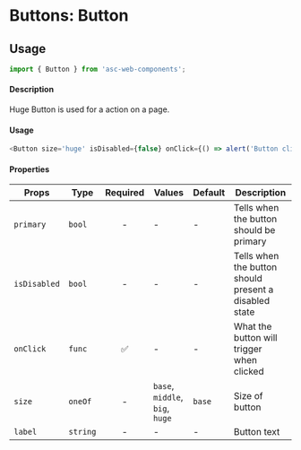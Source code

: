 # Buttons: Button

## Usage

```js
import { Button } from 'asc-web-components';
```

#### Description

Huge Button is used for a action on a page.

#### Usage

```js
<Button size='huge' isDisabled={false} onClick={() => alert('Button clicked')} label="OK" />
```

#### Properties

| Props              | Type     | Required | Values                      | Default   | Description                                                                                                                                      |
| ------------------ | -------- | :------: | --------------------------- | --------- | ------------------------------------------------------------------------------------------------------------------------------------------------ |
| `primary`          | `bool`   |    -     | -                           | -         | Tells when the button should be primary                                  |
| `isDisabled`         | `bool`   |    -     | -                           | -         | Tells when the button should present a disabled state                                  |
| `onClick`          | `func`   |    ✅    | -                           | -         | What the button will trigger when clicked                                              |
| `size`             | `oneOf`  |    -     | `base`, `middle`, `big`, `huge`             | `base`     | Size of button      |
| `label`             | `string`  |    -     | -             | -     | Button text                     |
